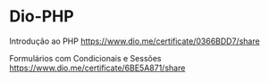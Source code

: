 # Dio-PHP

Introdução ao PHP
https://www.dio.me/certificate/0366BDD7/share

Formulários com Condicionais e Sessões
https://www.dio.me/certificate/6BE5A871/share
